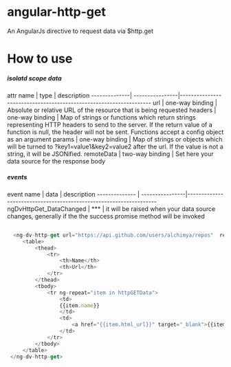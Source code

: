 # angular-http-get
An AngularJs directive to request data via $http.get

# How to use
<h5>isolatd scope data</h5>
  attr name   |     type        |   description    
--------------| ----------------|-------------------------------------------------------------------
url           | one-way binding | Absolute or relative URL of the resource that is being requested
headers       | one-way binding | Map of strings or functions which return strings representing HTTP headers to send to the server. If the return value of a function is null, the header will not be sent. Functions accept a config object as an argument
params        | one-way binding | Map of strings or objects which will be turned to ?key1=value1&key2=value2 after the url. If the value is not a string, it will be JSONified.
remoteData    | two-way binding | Set here your data source  for the response body

<h5>events</h5>
  event name            |     data        |   description    
--------------          | ----------------|-------------------------------------------------------------------
ngDvHttpGet_DataChanged |     ***         | it will be raised when your data source changes, generally if the the success promise method will be invoked



```javascript
 
  <ng-dv-http-get url="https://api.github.com/users/alchimya/repos"  remote-data="httpGETData">
     <table>
         <thead>
             <tr>
                 <th>Name</th>
                 <th>Url</th>
             </tr>
         </thead>
         <tbody>
             <tr ng-repeat="item in httpGETData">
                 <td>
                 {{item.name}}
                 </td>
                 <td>
                     <a href="{{item.html_url}}" target="_blank">{{item.html_url}}</a>
                 </td>
             </tr>
         </tbody>
     </table>
 </ng-dv-http-get>
 
```
